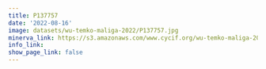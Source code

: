 ```yaml
---
title: P137757
date: '2022-08-16'
image: datasets/wu-temko-maliga-2022/P137757.jpg
minerva_link: https://s3.amazonaws.com/www.cycif.org/wu-temko-maliga-2022/P137757/index.html
info_link:
show_page_link: false
---
```


